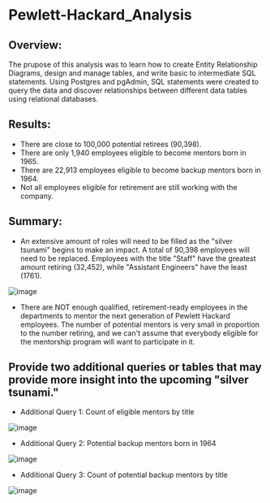# Pewlett-Hackard_Analysis

## Overview: 

The prupose of this analysis was to learn how to create Entity Relationship Diagrams, design and manage tables, and write basic to intermediate SQL statements. Using Postgres and pgAdmin, SQL statements were created to query the data and discover relationships between different data tables using relational databases.

## Results: 

* There are close to 100,000 potential retirees (90,398). 
* There are only 1,940 employees eligible to become mentors born in 1965. 
* There are 22,913 employees eligible to become backup mentors born in 1964.
* Not all employees eligible for retirement are still working with the company.

## Summary:

* An extensive amount of roles will need to be filled as the "silver tsunami" begins to make an impact. A total of 90,398 employees will need to be replaced. Employees with the title "Staff" have the greatest amount retiring (32,452), while "Assistant Engineers" have the least (1761). 

![image](https://user-images.githubusercontent.com/84869167/129293319-18208ef3-8bef-410d-9ff3-8a33d635e9ab.png)


* There are NOT enough qualified, retirement-ready employees in the departments to mentor the next generation of Pewlett Hackard employees. The number of potential mentors is very small in proportion to the number retiring, and we can't assume that everybody eligible for the mentorship program will want to participate in it. 




## Provide two additional queries or tables that may provide more insight into the upcoming "silver tsunami."

* Additional Query 1: Count of eligible mentors by title

![image](https://user-images.githubusercontent.com/84869167/129293485-be8c301b-50db-4bd5-8564-5a5d9e194a30.png)

* Additional Query 2: Potential backup mentors born in 1964

![image](https://user-images.githubusercontent.com/84869167/129294334-6e012dfd-da21-4dc0-942b-d45b41ef21de.png)

* Additional Query 3: Count of potential backup mentors by title

![image](https://user-images.githubusercontent.com/84869167/129294379-a1a1282e-44d0-4ed9-a403-27b2f36d4484.png)





